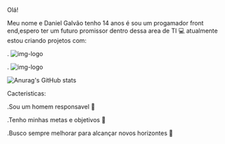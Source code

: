  Olá!

  Meu nome e Daniel Galvão tenho 14 anos é sou um progamador front end,espero ter um futuro promissor dentro dessa area de TI :computer: atualmente estou criando projetos com:


  . <img src="https://img.shields.io/badge/HTML5-E34F26?style=for-the-badge&logo=html5&logoColor=white" alt="img-logo"  />
  
. <img src="https://img.shields.io/badge/CSS-239120?&style=for-the-badge&logo=css3&logoColor=white" alt="img-logo"  />


![Anurag's GitHub stats](https://github-readme-stats.vercel.app/api?username=DanielGalvaoidelfonso&show_icons=true&theme=transparent)



Cacteristicas:

.Sou um homem responsavel :man_with_gua_pi_mao:

.Tenho minhas metas e objetivos :massage:

.Busco sempre melhorar para alcançar novos horizontes :city_sunrise:
